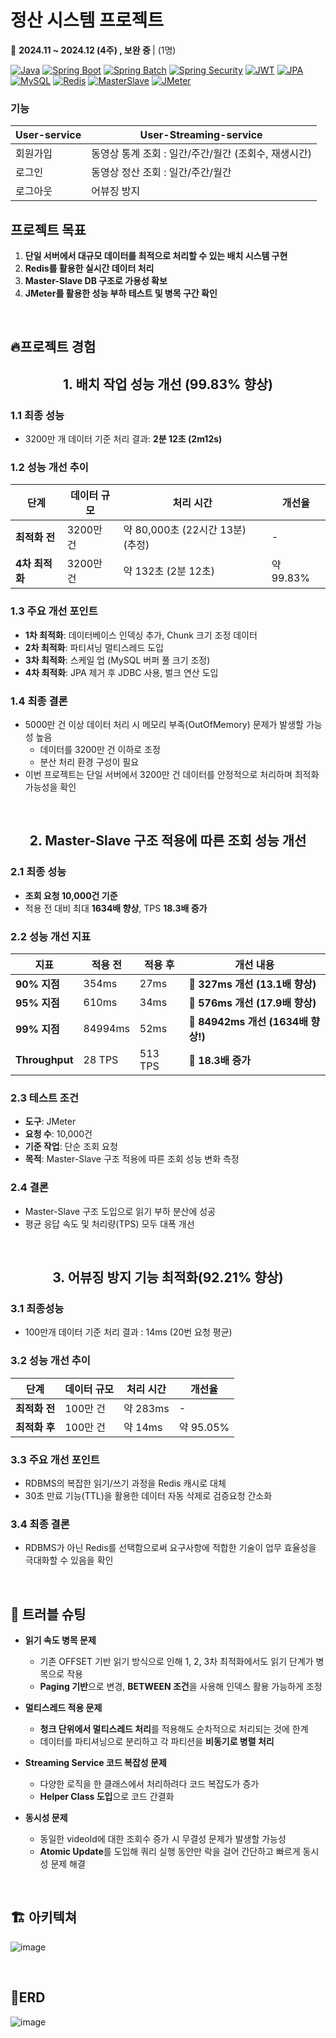 # 정산 시스템 프로젝트

📅 <b>2024.11 ~ 2024.12 (4주) , 보완 중 </b> | (1명)

[![Java][Java]][Java-url]
[![Spring Boot][SpringBoot]][SpringBoot-url]
[![Spring Batch][SpringBatch]][SpringBatch-url]
[![Spring Security][SpringSecurity]][SpringSecurity-url]
[![JWT][JWT]][JWT-url]
[![JPA][JPA]][JPA-url]
[![MySQL][MySQL]][MySQL-url]
[![Redis][Redis]][Redis-url]
[![MasterSlave][MasterSlave]][MasterSlave-url]
[![JMeter][JMeter]][JMeter-url]

<!-- Badge 이미지 링크 -->
[Java]: https://img.shields.io/badge/Java-007396?style=for-the-badge&logo=java&logoColor=white
[SpringBoot]: https://img.shields.io/badge/Spring%20Boot-6DB33F?style=for-the-badge&logo=spring-boot&logoColor=white
[SpringBatch]: https://img.shields.io/badge/Spring%20Batch-4DC71F?style=for-the-badge&logo=spring&logoColor=white
[SpringSecurity]: https://img.shields.io/badge/Spring%20Security-6DB33F?style=for-the-badge&logo=spring-security&logoColor=white
[JPA]: https://img.shields.io/badge/JPA-6DB33F?style=for-the-badge&logo=hibernate&logoColor=white
[MySQL]: https://img.shields.io/badge/MySQL-4479A1?style=for-the-badge&logo=mysql&logoColor=white
[Redis]: https://img.shields.io/badge/Redis-DC382D?style=for-the-badge&logo=redis&logoColor=white
[JWT]: https://img.shields.io/badge/JWT-000000?style=for-the-badge&logo=jsonwebtokens&logoColor=white  
[MasterSlave]: https://img.shields.io/badge/Master--Slave-555555?style=for-the-badge&logo=databricks&logoColor=white  
[JMeter]: https://img.shields.io/badge/JMeter-D22128?style=for-the-badge&logo=apache-jmeter&logoColor=white  

<!-- 웹사이트 링크 -->
[Java-url]: https://www.oracle.com/java/
[SpringBoot-url]: https://spring.io/projects/spring-boot
[SpringBatch-url]: https://spring.io/projects/spring-batch
[SpringSecurity-url]: https://spring.io/projects/spring-security
[JPA-url]: https://spring.io/projects/spring-data-jpa
[MySQL-url]: https://www.mysql.com/
[Redis-url]: https://redis.io/
[JWT-url]: https://jwt.io/  
[MasterSlave-url]: https://en.wikipedia.org/wiki/Master/slave_(technology)  
[JMeter-url]: https://jmeter.apache.org/


### 기능
| **User-service**          |    **User-Streaming-service**       |
|---------------------|-------------------------------------------------------------|
|   회원가입       |              동영상 통계 조회 : 일간/주간/월간 (조회수, 재생시간)    |
|   로그인   |  동영상 정산 조회 : 일간/주간/월간  |
|   로그아웃   |  어뷰징 방지 |



## 프로젝트 목표
1. **단일 서버에서 대규모 데이터를 최적으로 처리할 수 있는 배치 시스템 구현**  <br>
2. **Redis를 활용한 실시간 데이터 처리**
3. **Master-Slave DB 구조로 가용성 확보**
4. **JMeter를 활용한 성능 부하 테스트 및 병목 구간 확인**


<br>


## 🔥프로젝트 경험

<h2 align="center"> 1. 배치 작업 성능 개선 (99.83% 향상)</h2>

### 1.1 최종 성능
- 3200만 개 데이터 기준 처리 결과: **2분 12초 (2m12s)**


### 1.2 성능 개선 추이
| **단계**          | **데이터 규모**     | **처리 시간**         | **개선율**       |
|--------------------|---------------------|-----------------------|------------------|
| **최적화 전**      | 3200만 건           | 약 80,000초 (22시간 13분) (추정) | -                |
| **4차 최적화**     | 3200만 건           | 약 132초 (2분 12초)      | 약 99.83%        |


### 1.3 주요 개선 포인트 
- **1차 최적화**: 데이터베이스 인덱싱 추가, Chunk 크기 조정 데이터  
- **2차 최적화**: 파티셔닝 멀티스레드 도입
- **3차 최적화**: 스케일 업 (MySQL 버퍼 풀 크기 조정)
- **4차 최적화**: JPA 제거 후 JDBC 사용, 벌크 연산 도입

### 1.4 최종 결론
- 5000만 건 이상 데이터 처리 시 메모리 부족(OutOfMemory) 문제가 발생할 가능성 높음
  - 데이터를 3200만 건 이하로 조정
  - 분산 처리 환경 구성이 필요
- 이번 프로젝트는 단일 서버에서 3200만 건 데이터를 안정적으로 처리하며 최적화 가능성을 확인 

<br>
<h2 align="center"> 2. Master-Slave 구조 적용에 따른 조회 성능 개선</h2>

### 2.1 최종 성능
- **조회 요청 10,000건 기준**  
- 적용 전 대비 최대 **1634배 향상**, TPS **18.3배 증가**

### 2.2 성능 개선 지표
| **지표**       | **적용 전** | **적용 후** | **개선 내용**                           |
|----------------|-------------|-------------|------------------------------------------|
| **90% 지점**    | 354ms       | 27ms        | 🚀 **327ms 개선 (13.1배 향상)**           |
| **95% 지점**    | 610ms       | 34ms        | 🚀 **576ms 개선 (17.9배 향상)**           |
| **99% 지점**    | 84994ms     | 52ms        | 🚀 **84942ms 개선 (1634배 향상!)**        |
| **Throughput** | 28 TPS      | 513 TPS     | 🚀 **18.3배 증가**                        |

### 2.3 테스트 조건
- **도구**: JMeter
- **요청 수**: 10,000건
- **기준 작업**: 단순 조회 요청
- **목적**: Master-Slave 구조 적용에 따른 조회 성능 변화 측정

### 2.4 결론
- Master-Slave 구조 도입으로 읽기 부하 분산에 성공
- 평균 응답 속도 및 처리량(TPS) 모두 대폭 개선

<br>

<h2 align="center"> 3. 어뷰징 방지 기능 최적화(92.21% 향상) </h2>

### 3.1 최종성능
  - 100만개 데이터 기준 처리 결과 : 14ms (20번 요청 평균)

### 3.2 성능 개선 추이
| **단계**          | **데이터 규모**     | **처리 시간**         | **개선율**       |
|--------------------|---------------------|-----------------------|------------------|
| **최적화 전**      | 100만 건           | 약 283ms              | -                |
| **최적화 후**      | 100만 건           | 약 14ms               | 약 95.05%        |


### 3.3 주요 개선 포인트
 - RDBMS의 복잡한 읽기/쓰기 과정을 Redis 캐시로 대체
 - 30초 만료 기능(TTL)을 활용한 데이터 자동 삭제로 검증요청 간소화
   
### 3.4 최종 결론
 - RDBMS가 아닌 Redis를 선택함으로써 요구사항에 적합한 기술이 업무 효율성을 극대화할 수 있음을 확인

<br>

## 🔫 트러블 슈팅
- **읽기 속도 병목 문제**  
  - 기존 OFFSET 기반 읽기 방식으로 인해 1, 2, 3차 최적화에서도 읽기 단계가 병목으로 작용
  - **Paging 기반**으로 변경, **BETWEEN 조건**을 사용해 인덱스 활용 가능하게 조정

- **멀티스레드 적용 문제**  
  - **청크 단위에서 멀티스레드 처리**를 적용해도 순차적으로 처리되는 것에 한계
  - 데이터를 파티셔닝으로 분리하고 각 파티션을 **비동기로 병렬 처리**

- **Streaming Service 코드 복잡성 문제**  
  - 다양한 로직을 한 클래스에서 처리하려다 코드 복잡도가 증가
  - **Helper Class 도입**으로 코드 간결화

- **동시성 문제**  
  - 동일한 videoId에 대한 조회수 증가 시 무결성 문제가 발생할 가능성
  - **Atomic Update**를 도입해 쿼리 실행 동안만 락을 걸어 간단하고 빠르게 동시성 문제 해결



<br>



## 🏗 아키텍쳐
![image](https://github.com/user-attachments/assets/86468bca-7b2a-4db2-bfee-71a014963853)



<br>

<!-- 
## :bookmark: API 문서
🔗 [Postman API Documentation](https://documenter.getpostman.com/view/30989395/2sAYBPktii)

<br>
-->

## 📙ERD

![image](https://github.com/user-attachments/assets/2cb2a7b2-a574-4cb4-a228-0eeba7cf0aa8)


